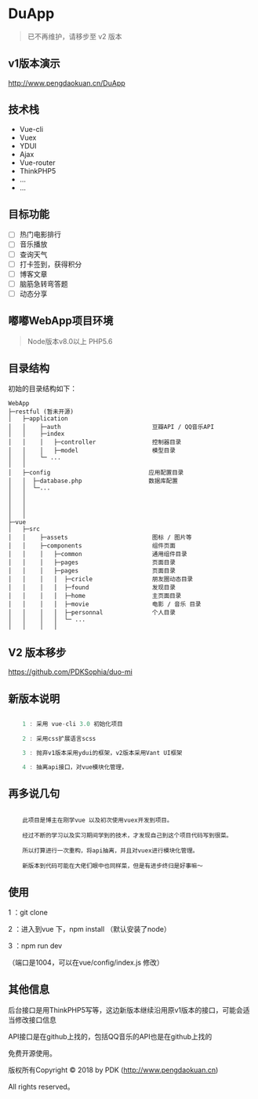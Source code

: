DuApp 
===============

> 已不再维护，请移步至 v2 版本

## v1版本演示
http://www.pengdaokuan.cn/DuApp

## 技术栈
+ Vue-cli
+ Vuex
+ YDUI
+ Ajax
+ Vue-router
+ ThinkPHP5
+ ...
+ ...

## 目标功能
- [ ] 热门电影排行
- [ ] 音乐播放
- [ ] 查询天气
- [ ] 打卡签到，获得积分
- [ ] 博客文章
- [ ] 脑筋急转弯答题
- [ ] 动态分享

## 嘟嘟WebApp项目环境
> Node版本v8.0以上
> PHP5.6

## 目录结构
初始的目录结构如下：
~~~
WebApp
├─restful (暂未开源)            
│   ├─application
│   │    ├─auth                          豆瓣API / QQ音乐API
│   │    ├─index                         
│   │    │   ├─controller                控制器目录
│   │    │   ├─model                     模型目录
│   │    └─ ...
│   │ 
│   ├─config                            应用配置目录
│   │  ├─database.php                   数据库配置 
│   │  └─...
│   │
│   │ 
│   │
│   │  
├─vue  
│   ├─src
│   │    ├─assets                        图标 / 图片等
│   │    ├─components                    组件页面                         
│   │    │   ├─common                    通用组件目录
│   │    │   ├─pages                     页面目录
│   │    │   ├─pages                     页面目录
│   │    │   │  ├─cricle                 朋友圈动态目录
│   │    │   │  ├─found                  发现目录
│   │    │   │  ├─home                   主页面目录
│   │    │   │  ├─movie                  电影 / 音乐 目录
│   │    │   │  ├─personnal              个人目录
│   │    │   │  └─ ...
│   │    │   │  

~~~

## V2 版本移步
https://github.com/PDKSophia/duo-mi

## 新版本说明
```javascript

    1 : 采用 vue-cli 3.0 初始化项目
    
    2 : 采用css扩展语言scss

    3 : 抛弃v1版本采用ydui的框架，v2版本采用Vant UI框架

    4 : 抽离api接口，对vue模块化管理，

```

## 再多说几句
```base

    此项目是博主在刚学vue 以及初次使用vuex开发到项目。

    经过不断的学习以及实习期间学到的技术，才发现自己到这个项目代码写到很菜。

    所以打算进行一次重构，将api抽离，并且对vuex进行模块化管理。

    新版本到代码可能在大佬们眼中也同样菜，但是有进步终归是好事嘛～

```


## 使用
 1 ：git clone 

 2 ：进入到vue 下，npm install （默认安装了node）

 3 ：npm run dev

 （端口是1004，可以在vue/config/index.js 修改）
 
## 其他信息

后台接口是用ThinkPHP5写等，这边新版本继续沿用原v1版本的接口，可能会适当修改接口信息

API接口是在github上找的，包括QQ音乐的API也是在github上找的

免费开源使用。

版权所有Copyright © 2018 by PDK (http://www.pengdaokuan.cn)

All rights reserved。

